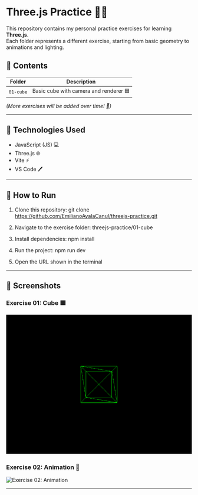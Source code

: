 # Three.js Practice 🎨✨

This repository contains my personal practice exercises for learning **Three.js**.  
Each folder represents a different exercise, starting from basic geometry to animations and lighting.

## 📂 Contents

| Folder      | Description |
|------------|-------------|
| `01-cube` | Basic cube with camera and renderer 🟦 |

*(More exercises will be added over time! 🚀)*

---

## 🧰 Technologies Used

- JavaScript (JS) 💻  
- Three.js 🌐  
- Vite ⚡  
- VS Code 🖊️

---

## 🔧 How to Run

1. Clone this repository:
git clone https://github.com/EmilianoAyalaCanul/threejs-practice.git

2. Navigate to the exercise folder:
threejs-practice/01-cube

3. Install dependencies:
npm install

4. Run the project:
npm run dev

5. Open the URL shown in the terminal

---

## 📸 Screenshots

### Exercise 01: Cube 🟩
![Exercise 01: Cube](01-cube/01-cube.png)

### Exercise 02: Animation 🎥
<img src="02-Animation/Animation.gif" alt="Exercise 02: Animation" width="799" height="597">

---


